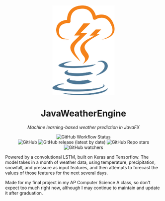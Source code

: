 <p align="center"><img src="javaweatherengine/src/main/resources/com/androbohij/images/logo.png" width="200px"></p>
<h1 align="center"><strong>JavaWeatherEngine</strong></h1>
<p align="center"><i>Machine learning-based weather prediction in JavaFX</i></p>
<p align="center"><img alt="GitHub Workflow Status" src="https://img.shields.io/github/actions/workflow/status/iiandromedaa/JavaWeatherEngine/maven.yml?style=plastic"><br><img alt="GitHub" src="https://img.shields.io/github/license/iiandromedaa/JavaWeatherEngine?style=plastic"> <img alt="GitHub release (latest by date)" src="https://img.shields.io/github/v/release/iiandromedaa/JavaWeatherEngine?style=plastic"> <img alt="GitHub Repo stars" src="https://img.shields.io/github/stars/iiandromedaa/JavaWeatherEngine?style=plastic"> <img alt="GitHub watchers" src="https://img.shields.io/github/watchers/iiandromedaa/JavaWeatherEngine?style=plastic"></p>
<p>Powered by a convolutional LSTM, built on Keras and Tensorflow. The model takes in a month of weather data, using temperature, precipitation, snowfall, and pressure as input features, and then attempts to forecast the values of those features for the next several days.</p>
<p>Made for my final project in my AP Computer Science A class, so don't expect too much right now, although I may continue to maintain and update it after graduation.</p>
